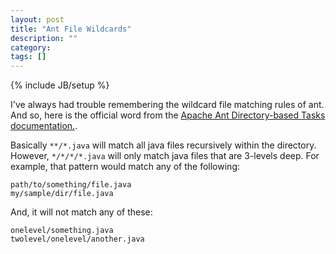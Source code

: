 ```yaml
---
layout: post
title: "Ant File Wildcards"
description: ""
category:
tags: []
---
```

{% include JB/setup %}

I've always had trouble remembering the wildcard file matching rules of ant.  And so, here is the official word from
the [Apache Ant Directory-based Tasks documentation.](https://ant.apache.org/manual/dirtasks.html).

Basically `**/*.java` will match all java files recursively within the directory.
However, `*/*/*/*.java` will only match java files that are 3-levels deep.  For example, that pattern would match any of the following:

    path/to/something/file.java
    my/sample/dir/file.java

And, it will not match any of these:

    onelevel/something.java
    twolevel/onelevel/another.java




